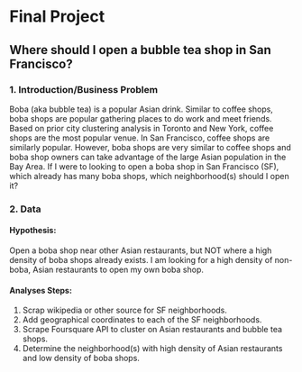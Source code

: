 # Final Project   
## Where should I open a bubble tea shop in San Francisco?  
  
### 1. Introduction/Business Problem  
  
Boba (aka bubble tea) is a popular Asian drink. Similar to coffee shops, boba shops are popular gathering places to do work and meet friends. Based on prior city clustering analysis in Toronto and New York, coffee shops are the most popular venue. In San Francisco, coffee shops are similarly popular. However, boba shops are very similar to coffee shops and boba shop owners can take advantage of the large Asian population in the Bay Area. If I were to looking to open a boba shop in San Francisco (SF), which already has many boba shops, which neighborhood(s) should I open it?  
  
### 2. Data  
  
#### Hypothesis:  
Open a boba shop near other Asian restaurants, but NOT where a high density of boba shops already exists. I am looking for a high density of non-boba, Asian restaurants to open my own boba shop.  
  
#### Analyses Steps:  
1. Scrap wikipedia or other source for SF neighborhoods.  
2. Add geographical coordinates to each of the SF neighborhoods.  
3. Scrape Foursquare API to cluster on Asian restaurants and bubble tea shops.  
4. Determine the neighborhood(s) with high density of Asian restaurants and low density of boba shops.  
